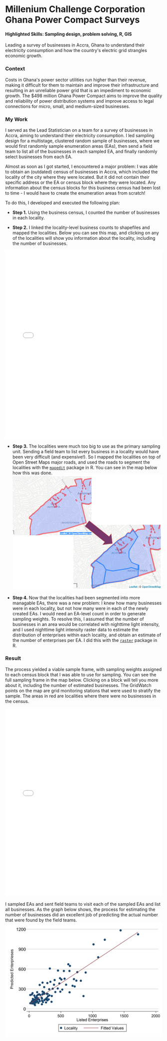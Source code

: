 # Millenium Challenge Corporation Ghana Power Compact Surveys
#### Highlighted Skills: Sampling design, problem solving, R, GIS

Leading a survey of businesses in Accra, Ghana to understand their electricity consumption and how the country's electric grid strangles economic growth.

### Context
Costs in Ghana's power sector utilities run higher than their revenue, making it difficult for them to maintain and improve their infrastructure and resulting in an unreliable power grid that is an impediment to economic growth. The $498 million Ghana Power Compact aims to improve the quality and reliability of power distribution systems and improve access to legal connections for micro, small, and medium-sized businesses.

### My Work
I served as the Lead Statistician on a team for a survey of businesses in Accra, aiming to understand their electricity consumption. I led sampling design for a multistage, clustered random sample of businesses, where we would first randomly sample enumeration areas (EAs), then send a field team to list all of the businesses in each sampled EA, and finally randomly select businesses from each EA.

Almost as soon as I got started, I encountered a major problem: I was able to obtain an (outdated) census of businesses in Accra, which included the locality of the city where they were located. But it did not contain their specific address or the EA or census block where they were located. Any information about the census blocks for this business census had been lost to time - I would have to create the enumeration areas from scratch!

To do this, I developed and executed the following plan:
- **Step 1.** Using the business census, I counted the number of businesses in each locality.

- **Step 2.** I linked the locality-level business counts to shapefiles and mapped the localities. Below you can see this map, and clicking on any of the localities will show you information about the locality, including the number of businesses.
<iframe src="/assets/img/map1_gss_data.html" height="600px" width="100%" style="border:none;"></iframe>

- **Step 3.** The localities were much too big to use as the primary sampling unit. Sending a field team to list every business in a locality would have been very difficult (and expensive!). So I mapped the localities on top of Open Street Maps major roads, and used the roads to segment the localities with the [`mapedit`](https://github.com/r-spatial/mapedit) package in R. You can see in the map below how this was done.
![sementlocalities](/assets/img/sementlocalities.png)

- **Step 4.** Now that the localities had been segmented into more managable EAs, there was a new problem: I knew how many businesses were in each locality, but not how many were in each of the newly created EAs. I would need an EA-level count in order to generate sampling weights. To resolve this, I assumed that the number of businesses in an area would be correlated with nighttime light intensity, and I used nighttime light intensity raster data to estimate the distribution of enterprises within each locality, and obtain an estimate of the number of enterprises per EA. I did this with the [`raster`](https://rspatial.org/raster/pkg/index.html) package in R.

### Result
The process yielded a viable sample frame, with sampling weights assigned to each census block that I was able to use for sampling. You can see the full sampling frame in the map below. Clicking on a block will tell you more about it, including the number of estimated businesses. The GridWatch points on the map are grid monitoring stations that were used to stratify the sample. The areas in red are localities where there were no businesses in the census.
<iframe src="/assets/img/E EA Map.html" height="600px" width="100%" style="border:none;"></iframe>

I sampled EAs and sent field teams to visit each of the sampled EAs and list all businesses. As the graph below shows, the process for estimating the number of businesses did an excellent job of predicting the actual number that were found by the field teams.
![predictedbusinesses](/assets/img/predictedbusinesses.png)
